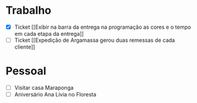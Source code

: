 
# Trabalho

- [x] Ticket [[Exibir na barra da entrega na programação as cores e o tempo em cada etapa da entrega]]
- [ ] Ticket [[Expedição de Argamassa gerou duas remessas de cada cliente]]

# Pessoal

- [ ] Visitar casa Maraponga
- [ ] Aniversário Ana Lívia no Floresta
